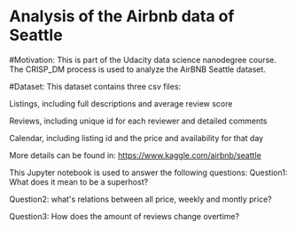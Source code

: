 # Analysis of the Airbnb data of Seattle
#Motivation:
This is part of the Udacity data science nanodegree course. The CRISP_DM process is used to analyze the AirBNB Seattle dataset.

#Dataset:
This dataset contains three csv files:

Listings, including full descriptions and average review score

Reviews, including unique id for each reviewer and detailed comments

Calendar, including listing id and the price and availability for that day

More details can be found in: https://www.kaggle.com/airbnb/seattle

This Jupyter notebook is used to answer the following questions:
Question1: What does it mean to be a superhost?

Question2: what's relations between all price, weekly and montly price?

Question3: How does the amount of reviews change overtime?
